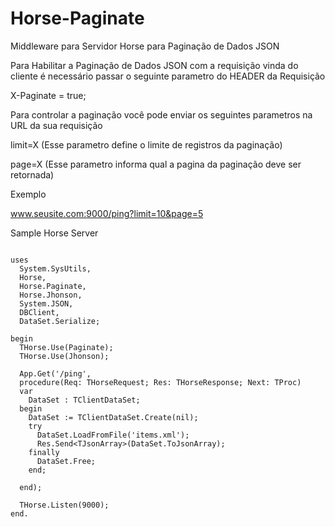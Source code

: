 # Horse-Paginate
Middleware para Servidor Horse para Paginação de Dados JSON

Para Habilitar a Paginação de Dados JSON com a requisição vinda do cliente 
é necessário passar o seguinte parametro do HEADER da Requisição

X-Paginate = true;

Para controlar a paginação você pode enviar os seguintes parametros na URL da sua requisição

limit=X (Esse parametro define o limite de registros da paginação)

page=X (Esse parametro informa qual a pagina da paginação deve ser retornada)

Exemplo

www.seusite.com:9000/ping?limit=10&page=5


Sample Horse Server
```delphi

uses
  System.SysUtils,
  Horse,
  Horse.Paginate,
  Horse.Jhonson,
  System.JSON,
  DBClient,
  DataSet.Serialize;

begin
  THorse.Use(Paginate);
  THorse.Use(Jhonson);

  App.Get('/ping',
  procedure(Req: THorseRequest; Res: THorseResponse; Next: TProc)
  var
    DataSet : TClientDataSet;
  begin
    DataSet := TClientDataSet.Create(nil);
    try
      DataSet.LoadFromFile('items.xml');
      Res.Send<TJsonArray>(DataSet.ToJsonArray);
    finally
      DataSet.Free;
    end;

  end);

  THorse.Listen(9000);
end.
```
